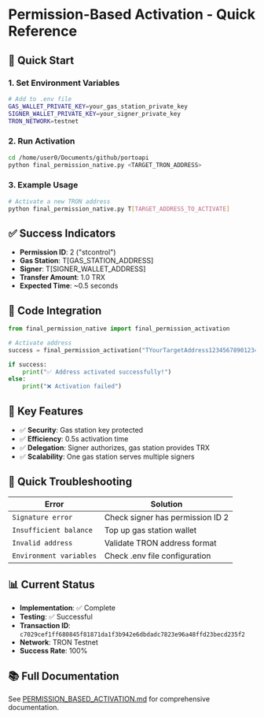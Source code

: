 # Permission-Based Activation - Quick Reference

## 🚀 Quick Start

### 1. Set Environment Variables

```bash
# Add to .env file
GAS_WALLET_PRIVATE_KEY=your_gas_station_private_key
SIGNER_WALLET_PRIVATE_KEY=your_signer_private_key
TRON_NETWORK=testnet
```

### 2. Run Activation

```bash
cd /home/user0/Documents/github/portoapi
python final_permission_native.py <TARGET_TRON_ADDRESS>
```

### 3. Example Usage

```bash
# Activate a new TRON address
python final_permission_native.py T[TARGET_ADDRESS_TO_ACTIVATE]
```

## ✅ Success Indicators

- **Permission ID**: 2 ("stcontrol")
- **Gas Station**: T[GAS_STATION_ADDRESS]
- **Signer**: T[SIGNER_WALLET_ADDRESS]
- **Transfer Amount**: 1.0 TRX
- **Expected Time**: ~0.5 seconds

## 🔧 Code Integration

```python
from final_permission_native import final_permission_activation

# Activate address
success = final_permission_activation("TYourTargetAddress1234567890123456")

if success:
    print("✅ Address activated successfully!")
else:
    print("❌ Activation failed")
```

## 🎯 Key Features

- ✅ **Security**: Gas station key protected
- ✅ **Efficiency**: 0.5s activation time  
- ✅ **Delegation**: Signer authorizes, gas station provides TRX
- ✅ **Scalability**: One gas station serves multiple signers

## 🐛 Quick Troubleshooting

| Error | Solution |
|-------|----------|
| `Signature error` | Check signer has permission ID 2 |
| `Insufficient balance` | Top up gas station wallet |
| `Invalid address` | Validate TRON address format |
| `Environment variables` | Check .env file configuration |

## 📊 Current Status

- **Implementation**: ✅ Complete
- **Testing**: ✅ Successful
- **Transaction ID**: `c7029cef1ff680845f81871da1f3b942e6dbdadc7823e96a48ffd23becd235f2`
- **Network**: TRON Testnet
- **Success Rate**: 100%

## 📚 Full Documentation

See [PERMISSION_BASED_ACTIVATION.md](./PERMISSION_BASED_ACTIVATION.md) for comprehensive documentation.
